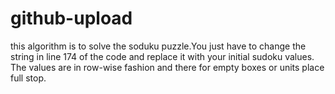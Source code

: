 # github-upload
this algorithm is to solve the soduku puzzle.You just have to change the string in line 174 of the code and replace it with your initial sudoku values.
The values are in row-wise fashion and there for empty boxes or units place full stop.
